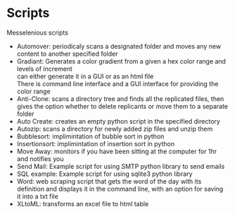 # Scripts

Messelenious scripts

<ul>
<li>Automover: periodicaly scans a designated folder and moves any new content to another specified folder</li>
<li>Gradiant: Generates a color gradient from a given a hex color range and levels of increment<br>
can either generate it in a GUI or as an html file<br>
There is command line interface and a GUI interface for providing the color range<br></li>
<li>Anti-Clone: scans a directory tree and finds all the replicated files, then gives the option whether to delete replicants or move them to a separate folder</li>
<li>Auto Create: creates an empty python script in the specified directory</li>
<li>Autozip: scans a directory for newly added zip files and unzip them</li>
<li>Bubblesort: implimintation of bubble sort in python</li>
<li>Insertionsort: implimintation of insertion sort in python</li>
<li>Move Away: monitors if you have been sitting at the computer for 1hr and notifies you</li>
<li>Send Mail: Example script for using SMTP python library to send emails</li>
<li>SQL example: Example script for using sqlite3 python library</li>
<li>Word: web scraping script that gets the word of the day with its definition and displays it in the command line, with an option for saving it into a txt file</li>
<li>XLtoML: transforms an excel file to html table</li>
</ul>
